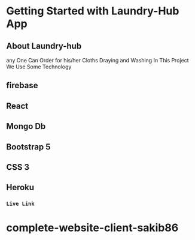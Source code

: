 # Getting Started with  Laundry-Hub App
  


## About Laundry-hub
any One Can Order for his/her Cloths Draying and Washing
  In This Project We Use Some Technology
  ## firebase
  ## React
  ## Mongo Db
  ## Bootstrap 5
  ## CSS 3
  ## Heroku


### `Live Link`


# complete-website-client-sakib86
